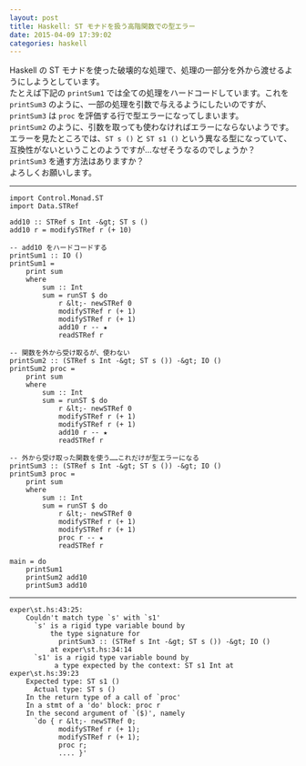 ```yaml
---
layout: post
title: Haskell: ST モナドを扱う高階関数での型エラー
date: 2015-04-09 17:39:02
categories: haskell
---
```

<p>Haskell の ST モナドを使った破壊的な処理で、処理の一部分を外から渡せるようにしようとしています。<br>
たとえば下記の <code>printSum1</code> では全ての処理をハードコードしています。これを <code>printSum3</code> のように、一部の処理を引数で与えるようにしたいのですが、<code>printSum3</code> は <code>proc</code> を評価する行で型エラーになってしまいます。<br>
<code>printSum2</code> のように、引数を取っても使わなければエラーにならないようです。<br>
エラーを見たところでは、<code>ST s ()</code> と <code>ST s1 ()</code> という異なる型になっていて、互換性がないということのようですが…なぜそうなるのでしょうか？<br>
<code>printSum3</code> を通す方法はありますか？<br>
よろしくお願いします。</p>

<hr>

```
import Control.Monad.ST
import Data.STRef

add10 :: STRef s Int -&gt; ST s ()
add10 r = modifySTRef r (+ 10)

-- add10 をハードコードする
printSum1 :: IO ()
printSum1 =
    print sum
    where
        sum :: Int
        sum = runST $ do
            r &lt;- newSTRef 0
            modifySTRef r (+ 1)
            modifySTRef r (+ 1)
            add10 r -- ★
            readSTRef r

-- 関数を外から受け取るが、使わない
printSum2 :: (STRef s Int -&gt; ST s ()) -&gt; IO ()
printSum2 proc =
    print sum
    where
        sum :: Int
        sum = runST $ do
            r &lt;- newSTRef 0
            modifySTRef r (+ 1)
            modifySTRef r (+ 1)
            add10 r -- ★
            readSTRef r

-- 外から受け取った関数を使う……これだけが型エラーになる
printSum3 :: (STRef s Int -&gt; ST s ()) -&gt; IO ()
printSum3 proc =
    print sum
    where
        sum :: Int
        sum = runST $ do
            r &lt;- newSTRef 0
            modifySTRef r (+ 1)
            modifySTRef r (+ 1)
            proc r -- ★
            readSTRef r

main = do
    printSum1
    printSum2 add10
    printSum3 add10
```

<hr>

```
exper\st.hs:43:25:
    Couldn't match type `s' with `s1'
      `s' is a rigid type variable bound by
          the type signature for
            printSum3 :: (STRef s Int -&gt; ST s ()) -&gt; IO ()
          at exper\st.hs:34:14
      `s1' is a rigid type variable bound by
           a type expected by the context: ST s1 Int at exper\st.hs:39:23
    Expected type: ST s1 ()
      Actual type: ST s ()
    In the return type of a call of `proc'
    In a stmt of a 'do' block: proc r
    In the second argument of `($)', namely
      `do { r &lt;- newSTRef 0;
            modifySTRef r (+ 1);
            modifySTRef r (+ 1);
            proc r;
            .... }'
```
